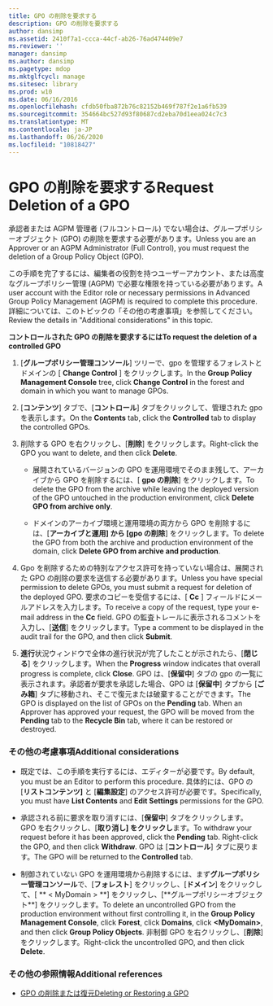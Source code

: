 ```yaml
---
title: GPO の削除を要求する
description: GPO の削除を要求する
author: dansimp
ms.assetid: 2410f7a1-ccca-44cf-ab26-76ad474409e7
ms.reviewer: ''
manager: dansimp
ms.author: dansimp
ms.pagetype: mdop
ms.mktglfcycl: manage
ms.sitesec: library
ms.prod: w10
ms.date: 06/16/2016
ms.openlocfilehash: cfdb50fba872b76c82152b469f787f2e1a6fb539
ms.sourcegitcommit: 354664bc527d93f80687cd2eba70d1eea024c7c3
ms.translationtype: MT
ms.contentlocale: ja-JP
ms.lasthandoff: 06/26/2020
ms.locfileid: "10818427"
---
```

# <span data-ttu-id="c0fd9-103">GPO の削除を要求する</span><span class="sxs-lookup"><span data-stu-id="c0fd9-103">Request Deletion of a GPO</span></span>


<span data-ttu-id="c0fd9-104">承認者または AGPM 管理者 (フルコントロール) でない場合は、グループポリシーオブジェクト (GPO) の削除を要求する必要があります。</span><span class="sxs-lookup"><span data-stu-id="c0fd9-104">Unless you are an Approver or an AGPM Administrator (Full Control), you must request the deletion of a Group Policy Object (GPO).</span></span>

<span data-ttu-id="c0fd9-105">この手順を完了するには、編集者の役割を持つユーザーアカウント、または高度なグループポリシー管理 (AGPM) で必要な権限を持っている必要があります。</span><span class="sxs-lookup"><span data-stu-id="c0fd9-105">A user account with the Editor role or necessary permissions in Advanced Group Policy Management (AGPM) is required to complete this procedure.</span></span> <span data-ttu-id="c0fd9-106">詳細については、このトピックの「その他の考慮事項」を参照してください。</span><span class="sxs-lookup"><span data-stu-id="c0fd9-106">Review the details in "Additional considerations" in this topic.</span></span>

**<span data-ttu-id="c0fd9-107">コントロールされた GPO の削除を要求するには</span><span class="sxs-lookup"><span data-stu-id="c0fd9-107">To request the deletion of a controlled GPO</span></span>**

1.  <span data-ttu-id="c0fd9-108">[**グループポリシー管理コンソール**] ツリーで、gpo を管理するフォレストとドメインの [ **Change Control** ] をクリックします。</span><span class="sxs-lookup"><span data-stu-id="c0fd9-108">In the **Group Policy Management Console** tree, click **Change Control** in the forest and domain in which you want to manage GPOs.</span></span>

2.  <span data-ttu-id="c0fd9-109">[**コンテンツ**] タブで、[**コントロール**] タブをクリックして、管理された gpo を表示します。</span><span class="sxs-lookup"><span data-stu-id="c0fd9-109">On the **Contents** tab, click the **Controlled** tab to display the controlled GPOs.</span></span>

3.  <span data-ttu-id="c0fd9-110">削除する GPO を右クリックし、[**削除**] をクリックします。</span><span class="sxs-lookup"><span data-stu-id="c0fd9-110">Right-click the GPO you want to delete, and then click **Delete**.</span></span>

    -   <span data-ttu-id="c0fd9-111">展開されているバージョンの GPO を運用環境でそのまま残して、アーカイブから GPO を削除するには、[ **gpo の削除**] をクリックします。</span><span class="sxs-lookup"><span data-stu-id="c0fd9-111">To delete the GPO from the archive while leaving the deployed version of the GPO untouched in the production environment, click **Delete GPO from archive only**.</span></span>

    -   <span data-ttu-id="c0fd9-112">ドメインのアーカイブ環境と運用環境の両方から GPO を削除するには、[**アーカイブと運用] から [gpo の削除**] をクリックします。</span><span class="sxs-lookup"><span data-stu-id="c0fd9-112">To delete the GPO from both the archive and production environment of the domain, click **Delete GPO from archive and production**.</span></span>

4.  <span data-ttu-id="c0fd9-113">Gpo を削除するための特別なアクセス許可を持っていない場合は、展開された GPO の削除の要求を送信する必要があります。</span><span class="sxs-lookup"><span data-stu-id="c0fd9-113">Unless you have special permission to delete GPOs, you must submit a request for deletion of the deployed GPO.</span></span> <span data-ttu-id="c0fd9-114">要求のコピーを受信するには、[ **Cc** ] フィールドにメールアドレスを入力します。</span><span class="sxs-lookup"><span data-stu-id="c0fd9-114">To receive a copy of the request, type your e-mail address in the **Cc** field.</span></span> <span data-ttu-id="c0fd9-115">GPO の監査トレールに表示されるコメントを入力し、[**送信**] をクリックします。</span><span class="sxs-lookup"><span data-stu-id="c0fd9-115">Type a comment to be displayed in the audit trail for the GPO, and then click **Submit**.</span></span>

5.  <span data-ttu-id="c0fd9-116">**進行**状況ウィンドウで全体の進行状況が完了したことが示されたら、[**閉じる**] をクリックします。</span><span class="sxs-lookup"><span data-stu-id="c0fd9-116">When the **Progress** window indicates that overall progress is complete, click **Close**.</span></span> <span data-ttu-id="c0fd9-117">GPO は、[**保留中**] タブの gpo の一覧に表示されます。承認者が要求を承認した場合、GPO は [**保留中**] タブから [**ごみ箱**] タブに移動され、そこで復元または破棄することができます。</span><span class="sxs-lookup"><span data-stu-id="c0fd9-117">The GPO is displayed on the list of GPOs on the **Pending** tab. When an Approver has approved your request, the GPO will be moved from the **Pending** tab to the **Recycle Bin** tab, where it can be restored or destroyed.</span></span>

### <span data-ttu-id="c0fd9-118">その他の考慮事項</span><span class="sxs-lookup"><span data-stu-id="c0fd9-118">Additional considerations</span></span>

-   <span data-ttu-id="c0fd9-119">既定では、この手順を実行するには、エディターが必要です。</span><span class="sxs-lookup"><span data-stu-id="c0fd9-119">By default, you must be an Editor to perform this procedure.</span></span> <span data-ttu-id="c0fd9-120">具体的には、GPO の [**リストコンテンツ]** と [**編集設定**] のアクセス許可が必要です。</span><span class="sxs-lookup"><span data-stu-id="c0fd9-120">Specifically, you must have **List Contents** and **Edit Settings** permissions for the GPO.</span></span>

-   <span data-ttu-id="c0fd9-121">承認される前に要求を取り消すには、[**保留中**] タブをクリックします。 GPO を右クリックし、[**取り消し] をクリックし**ます。</span><span class="sxs-lookup"><span data-stu-id="c0fd9-121">To withdraw your request before it has been approved, click the **Pending** tab. Right-click the GPO, and then click **Withdraw**.</span></span> <span data-ttu-id="c0fd9-122">GPO は [**コントロール**] タブに戻ります。</span><span class="sxs-lookup"><span data-stu-id="c0fd9-122">The GPO will be returned to the **Controlled** tab.</span></span>

-   <span data-ttu-id="c0fd9-123">制御されていない GPO を運用環境から削除するには、まず**グループポリシー管理コンソール**で、[**フォレスト**] をクリックし、[**ドメイン**] をクリックして、[ \*\* &lt; MyDomain &gt; **] をクリックし、[**グループポリシーオブジェクト\*\*] をクリックします。</span><span class="sxs-lookup"><span data-stu-id="c0fd9-123">To delete an uncontrolled GPO from the production environment without first controlling it, in the **Group Policy Management Console**, click **Forest**, click **Domains**, click **&lt;MyDomain&gt;**, and then click **Group Policy Objects**.</span></span> <span data-ttu-id="c0fd9-124">非制御 GPO を右クリックし、[**削除**] をクリックします。</span><span class="sxs-lookup"><span data-stu-id="c0fd9-124">Right-click the uncontrolled GPO, and then click **Delete**.</span></span>

### <span data-ttu-id="c0fd9-125">その他の参照情報</span><span class="sxs-lookup"><span data-stu-id="c0fd9-125">Additional references</span></span>

-   [<span data-ttu-id="c0fd9-126">GPO の削除または復元</span><span class="sxs-lookup"><span data-stu-id="c0fd9-126">Deleting or Restoring a GPO</span></span>](deleting-or-restoring-a-gpo-agpm40.md)

 

 





